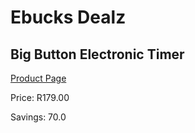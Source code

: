 
# Ebucks Dealz
## Big Button Electronic Timer
[Product Page](https://www.ebucks.com/web/shop/productSelected.do?prodId=1058671700&catId=704983235)

Price: R179.00

Savings: 70.0


	